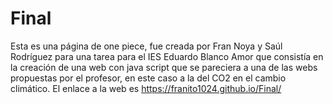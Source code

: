 # Final
Esta es una página de one piece, fue creada por Fran Noya y Saúl Rodríguez para una tarea para el IES Eduardo Blanco Amor que consistía en la creación de una web con java script que se pareciera a una de las webs propuestas por el profesor, en este caso a la del CO2 en el cambio climático. El enlace a la web es  https://franito1024.github.io/Final/
